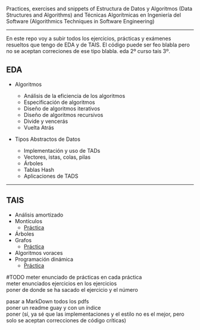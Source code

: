 Practices, exercises and snippets of Estructura de Datos y Algoritmos (Data Structures and Algorithms) and Técnicas Algorítmicas en Ingeniería del Software (Algorithmics Techniques in Software Engineering)
- - -
En este repo voy a subir todos los ejercicios, prácticas y exámenes resueltos que tengo de EDA y de TAIS.
El código puede ser feo blabla pero no se aceptan correciones de ese tipo blabla. eda 2º curso tais 3º.

## EDA
+ Algoritmos
  + Análisis de la eficiencia de los algoritmos
  + Especificación de algoritmos
  + Diseño de algoritmos iterativos
  + Diseño de algoritmos recursivos
  + Divide y vencerás
  + Vuelta Atrás

+ Tipos Abstractos de Datos
  + Implementación y uso de TADs
  + Vectores, istas, colas, pilas
  + Árboles
  + Tablas Hash
  + Aplicaciones de TADS

- - -

## TAIS
+ Análisis amortizado
+ Montículos
  + [Práctica][taisprac1]
+ Árboles
+ Grafos
  + [Práctica][taisprac2]
+ Algoritmos voraces
+ Programación dinámica
  + [Práctica][taisprac3]

[taisprac1]: https://github.com/hecoding/EDA-TAIS/tree/master/TAIS/practicas/prac1
[taisprac2]: https://github.com/hecoding/EDA-TAIS/tree/master/TAIS/practicas/prac2
[taisprac3]: https://github.com/hecoding/EDA-TAIS/tree/master/TAIS/practicas/prac3

#TODO
meter enunciado de prácticas en cada práctica   
meter enunciados ejercicios en los ejercicios   
poner de donde se ha sacado el ejercicio y el número   

pasar a MarkDown todos los pdfs   
poner un readme guay y con un índice   
poner (sí, ya sé que las implementaciones y el estilo no es el mejor, pero solo se aceptan correcciones de código críticas)   
